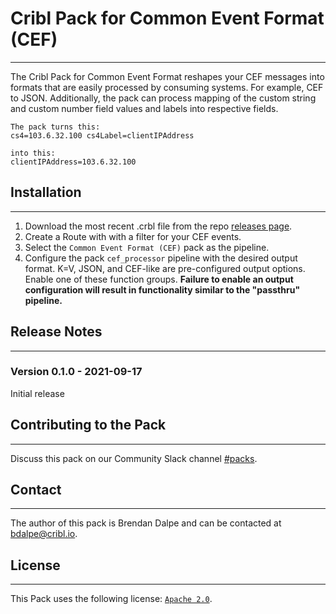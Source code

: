 # Cribl Pack for Common Event Format (CEF)
----

The Cribl Pack for Common Event Format reshapes your CEF messages into formats that are easily processed by consuming systems. For example, CEF to JSON. Additionally, the pack can process mapping of the custom string and custom number field values and labels into respective fields.

```
The pack turns this:
cs4=103.6.32.100 cs4Label=clientIPAddress

into this:
clientIPAddress=103.6.32.100
```

## Installation
---
1. Download the most recent .crbl file from the repo [releases page](https://github.com/criblpacks/cribl-common-event-format/releases).
2. Create a Route with with a filter for your CEF events.
3. Select the `Common Event Format (CEF)` pack as the pipeline.
4. Configure the pack `cef_processor` pipeline with the desired output format. K=V, JSON, and CEF-like are pre-configured output options. Enable one of these function groups. **Failure to enable an output configuration will result in functionality similar to the "passthru" pipeline.**


## Release Notes
---
### Version 0.1.0 - 2021-09-17
Initial release


## Contributing to the Pack
---
Discuss this pack on our Community Slack channel [#packs](https://cribl-community.slack.com/archives/C021UP7ETM3).

## Contact
---
The author of this pack is Brendan Dalpe and can be contacted at <bdalpe@cribl.io>.

## License
---
This Pack uses the following license: [`Apache 2.0`](https://github.com/criblio/appscope/blob/master/LICENSE).